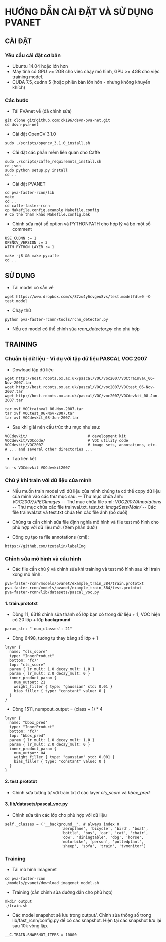 # HƯỚNG DẪN CÀI ĐẶT VÀ SỬ DỤNG PVANET
## CÀI ĐẶT
### Yêu cầu cài đặt cơ bản
- Ubuntu 14.04 hoặc lớn hơn
- Máy tính có GPU >= 2GB cho việc chạy mô hình, GPU >= 4GB cho việc training model.
- CUDA 7.5, cudnn 5 (hoặc phiên bản lớn hớn - nhưng không khuyến khích)

### Các bước
- Tải PVAnet về (đã chỉnh sửa)

```
git clone git@github.com:ck196/dsvn-pva-net.git
cd dsvn-pva-net

```
- Cài đặt OpenCV 3.1.0

```
sudo ./scripts/opencv_3.1.0_install.sh
```
- Cài đặt các phần mềm liên quan cho Caffe

```
sudo ./scripts/caffe_requiremnts_install.sh
cd json
sudo python setup.py install
cd ..

```
- Cài đặt PVANET

```
cd pva-faster-rcnn/lib
make
cd ..
cd caffe-faster-rcnn
cp Makefile.config.example Makefile.config
# Có thể tham khảo Makefile.config.bak

```
- Chỉnh sửa một số option và PYTHONPATH cho hợp lý và bỏ một số comment
```
USE_CUDNN := 1
OPENCV_VERSION := 3
WITH_PYTHON_LAYER := 1
```

```
make -j8 && make pycaffe
cd ..
```

## SỬ DỤNG
- Tải model có sẵn về

```
wget https://www.dropbox.com/s/87zu4y6cvgeu8vs/test.model?dl=0 -O test.model
```
- Chạy thử

```
python pva-faster-rcnnn/tools/rcnn_detector.py
```

- Nếu có model có thể chỉnh sửa *rcnn_detector.py* cho phù hợp

## TRAINING
### Chuẩn bị dữ liệu - Ví dụ với tập dữ liệu PASCAL VOC 2007
- Dowload tập dữ liệu

```
wget http://host.robots.ox.ac.uk/pascal/VOC/voc2007/VOCtrainval_06-Nov-2007.tar
wget http://host.robots.ox.ac.uk/pascal/VOC/voc2007/VOCtest_06-Nov-2007.tar
wget http://host.robots.ox.ac.uk/pascal/VOC/voc2007/VOCdevkit_08-Jun-2007.tar

tar xvf VOCtrainval_06-Nov-2007.tar
tar xvf VOCtest_06-Nov-2007.tar
tar xvf VOCdevkit_08-Jun-2007.tar
```

- Sau khi giải nén cấu trúc thư mục như sau:

```
VOCdevkit/                           # development kit
VOCdevkit/VOCcode/                   # VOC utility code
VOCdevkit/VOC2007                    # image sets, annotations, etc.
# ... and several other directories ...
```

- Tạo liên kết

```
ln -s VOCdevkit VOCdevkit2007
```

### Chú ý khi train với dữ liệu của mình
- Nếu muốn train model với dữ liệu của mình chúng ta có thể copy dữ liệu của mình vào các thư mục sau.
-- Thư mục chứa ảnh:  *VOC2007/JPEGImages*
-- Thư mục chứa file xml: *VOC2007/Annotations*
-- Thư mục chứa các file trainval.txt, test.txt: *ImageSets/Main/*
-- Các file trainval.txt và test.txt chứa tên các file ảnh (bỏ đuôi)

- Chúng ta cần chỉnh sửa file định nghĩa mô hình và file test mô hình cho phù hợp với dữ liệu mới. (Xem phần dưới)
- Công cụ tạo ra file annotations (xml):

```
https://github.com/tzutalin/labelImg
```

### Chỉnh sửa mô hình và cấu hình
- Các file cần chú ý và chỉnh sửa khi training và test mô hình sau khi train xong mô hình.

```
pva-faster-rcnn/models/pvanet/example_train_384/train.prototxt
pva-faster-rcnn/models/pvanet/example_train_384/test.prototxt
pva-faster-rcnn/lib/datasets/pascal_voc.py
```

#### 1. train.prototxt
- Dòng 11, 6318 chỉnh sửa thành số lớp bạn có trong dữ liệu + 1, VOC hiện có 20 lớp + lớp __background__
```
param_str: "'num_classes': 21"
```

- Dòng 6498, tương tự thay bằng số lớp + 1

```
layer {
  name: "cls_score"
  type: "InnerProduct"
  bottom: "fc7"
  top: "cls_score"
  param { lr_mult: 1.0 decay_mult: 1.0 }
  param { lr_mult: 2.0 decay_mult: 0 }
  inner_product_param {
    num_output: 21
    weight_filler { type: "gaussian" std: 0.01 }
    bias_filler { type: "constant" value: 0 }
  }
}

```

- Dòng 1511, numpout_output = (class + 1) * 4

```
layer {
  name: "bbox_pred"
  type: "InnerProduct"
  bottom: "fc7"
  top: "bbox_pred"
  param { lr_mult: 1.0 decay_mult: 1.0 }
  param { lr_mult: 2.0 decay_mult: 0 }
  inner_product_param {
    num_output: 84
    weight_filler { type: "gaussian" std: 0.001 }
    bias_filler { type: "constant" value: 0 }
  }
}
```

#### 2. test.prototxt 
- Chỉnh sửa tương tự với train.txt ở các layer *cls_score* và *bbox_pred*

#### 3. lib/datasets/pascal_voc.py
- Chỉnh sửa tên các lớp cho phù hợp với dữ liệu

```
self._classes = ('__background__', # always index 0
                         'aeroplane', 'bicycle', 'bird', 'boat',
                         'bottle', 'bus', 'car', 'cat', 'chair',
                         'cow', 'diningtable', 'dog', 'horse',
                         'motorbike', 'person', 'pottedplant',
                         'sheep', 'sofa', 'train', 'tvmonitor')
```

### Training
- Tải mô hình Imagenet

```
cd pva-faster-rcnn
./models/pvanet/download_imagenet_model.sh
```

- Training (cần chỉnh sửa đường dẫn cho phù hợp)

```
mkdir output
./train.sh
```

- Các model snapshot sẽ lưu trong output/. Chỉnh sửa thông số trong lib/fast_rcnn/config.py để có các snapshot. Hiện tại các snapshot lưu lại sau 10k vòng lặp.

```
__C.TRAIN.SNAPSHOT_ITERS = 10000
```